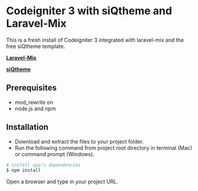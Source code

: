 # Codeigniter 3 with siQtheme and Laravel-Mix

This is a fresh install of Codeigniter 3 integrated with laravel-mix and the free siQtheme template.

**[Laravel-Mix](https://laravel-mix.com)**

**[siQtheme](https://github.com/siQuang/siqtheme)**

## Prerequisites

- mod_rewrite on
- node.js and npm

## Installation

- Download and extract the files to your project folder.
- Run the following command from project root directory in terminal (Mac) or command prompt (Windows).

``` bash
# install app's dependencies
$ npm install
```

Open a browser and type in your project URL.
